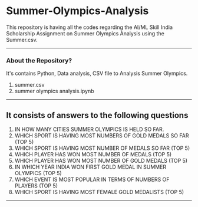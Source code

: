 # Summer-Olympics-Analysis

This repository is having all the codes regarding the AI/ML Skill India Scholarship Assignment on Summer Olympics Analysis using the Summer.csv.

-----
### About the Repository?

It's contains Python, Data analysis, CSV file to Analysis Summer Olympics.
1. summer.csv
2. summer olympics analysis.ipynb

-----
## It consists of answers to the following questions
1. IN HOW MANY CITIES SUMMER OLYMPICS IS HELD SO FAR.
2. WHICH SPORT IS HAVING MOST NUMBERS OF GOLD MEDALS SO FAR (TOP 5) 
3. WHICH SPORT IS HAVING MOST NUMBER OF MEDALS SO FAR (TOP 5) 
4. WHICH PLAYER HAS WON MOST NUMBER OF MEDALS (TOP 5) 
5. WHICH PLAYER HAS WON MOST NUMBER OF GOLD MEDALS (TOP 5) 
6. IN WHICH YEAR INDIA WON FIRST GOLD MEDAL IN SUMMER OLYMPICS (TOP 5)
7. WHICH EVENT IS MOST POPULAR IN TERMS OF NUMBERS OF PLAYERS (TOP 5) 
8. WHICH SPORT IS HAVING MOST FEMALE GOLD MEDALISTS (TOP 5) 
-----

